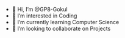 - 👋 Hi, I’m @GP8-Gokul
- 👀 I’m interested in Coding
- 🌱 I’m currently learning Computer Science
- 💞️ I’m looking to collaborate on Projects

<!---
GP8-Gokul/GP8-Gokul is a ✨ special ✨ repository because its `README.md` (this file) appears on your GitHub profile.
You can click the Preview link to take a look at your changes.
--->
